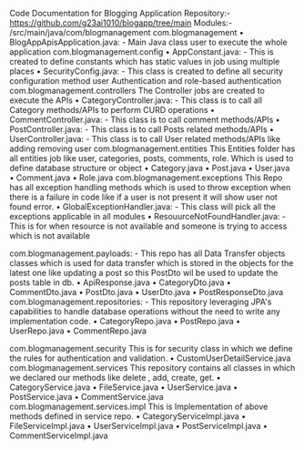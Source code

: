 Code Documentation for Blogging Application
Repository:- https://github.com/g23ai1010/blogapp/tree/main
Modules:- /src/main/java/com/blogmanagement
com.blogmanagement 
•	BlogAppApisApplication.java: - Main Java class user to execute the whole application
com.blogmanagement.config
•	AppConstant.java: - This is created to define constants which has static values in job using multiple places
•	SecurityConfig.java: - This class is created to define all security configuration method user Authentication and role-based authentication
com.blogmanagement.controllers
The Controller jobs are created to execute the APIs 
•	CategoryController.java: - This class is to call all Category methods/APIs to perform CURD operations
•	CommentController.java: - This class is to call comment methods/APIs
•	PostController.java: - This class is to call Posts related methods/APIs
•	UserController.java: - This class is to call User related methods/APIs like adding removing user
com.blogmanagement.entities
This Entities folder has all entities job like user, categories, posts, comments, role. Which is used to define database structure or object
•	Category.java
•	Post.java
•	User.java
•	Comment.java
•	Role.java
com.blogmanagement.exceptions 
This Repo has all exception handling methods which is used to throw exception when there is a failure in code like if a user is not present it will show user not found error.
•	GlobalExceptionHandler.java: - This class will pick all the exceptions applicable in all modules
•	ResouurceNotFoundHandler.java: - This is for when resource is not available and someone is trying to access which is not available

com.blogmanagement.payloads: - 
This repo has all Data Transfer objects classes which is used for data transfer which is stored in the objects for the latest one like updating a post so this PostDto wil be used to update the posts table in db. 
•	ApiResponse.java
•	CategoryDto.java
•	CommentDto.java
•	PostDto.java
•	UserDto.java
•	PostResponseDto.java
com.blogmanagement.repositories: - 
This repository leveraging JPA's capabilities to handle database operations without the need to write any implementation code.
•	CategoryRepo.java
•	PostRepo.java
•	UserRepo.java
•	CommentRepo.java

com.blogmanagement.security
This is for security class in which we define the rules for authentication and validation.
•	CustomUserDetailService.java
com.blogmanagement.services
This repository contains all classes in which we declared our methods like delete , add, create, get.
•	CategoryService.java
•	FileService.java
•	UserService.java
•	PostService.java
•	CommentService.java
com.blogmanagement.services.impl
This is Implementation of above methods defined in service repo.
•	CategoryServiceImpl.java
•	FileServiceImpl.java
•	UserServiceImpl.java
•	PostServiceImpl.java
•	CommentServiceImpl.java


